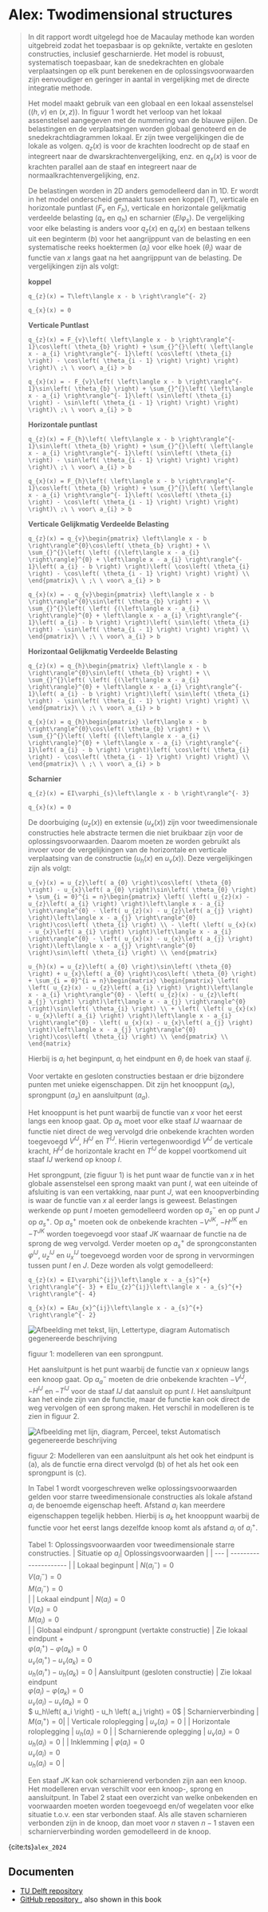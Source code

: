 # Alex: Twodimensional structures

> In dit rapport wordt uitgelegd hoe de Macaulay methode kan worden uitgebreid zodat het toepasbaar is op geknikte, vertakte en gesloten constructies, inclusief gescharnierde. Het model is robuust, systematisch toepasbaar, kan de snedekrachten en globale verplaatsingen op elk punt berekenen en de oplossingsvoorwaarden zijn eenvoudiger en geringer in aantal in vergelijking met de directe integratie methode.
>
> Het model maakt gebruik van een globaal en een lokaal assenstelsel ($(h,v)$ en $(x,z)$). In figuur 1 wordt het verloop van het lokaal assenstelsel aangegeven met de nummering van de blauwe pijlen. De belastingen en de verplaatsingen worden globaal genoteerd en de snedekrachtdiagrammen lokaal. Er zijn twee vergelijkingen die de lokale as volgen. $q_{z}(x)$ is voor de krachten loodrecht op de staaf en integreert naar de dwarskrachtenvergelijking, enz. en $q_{x}(x)$ is voor de krachten parallel aan de staaf en integreert naar de normaalkrachtenvergelijking, enz.
>
> De belastingen worden in 2D anders gemodelleerd dan in 1D. Er wordt in het model onderscheid gemaakt tussen een koppel ($T$), verticale en horizontale puntlast ($F_{v}$ en $F_{h}$), verticale en horizontale gelijkmatig verdeelde belasting ($q_{v}$ en $q_{h}$) en scharnier ($EI\varphi_{s}$). De vergelijking voor elke belasting is anders voor $q_{z}(x)$ en $q_{x}(x)$ en bestaan telkens uit een beginterm ($b$) voor het aangrijppunt van de belasting en een systematische reeks hoektermen ($a_{i}$) voor elke hoek ($\theta_{i}$) waar de functie van $x$ langs gaat na het aangrijppunt van de belasting. De vergelijkingen zijn als volgt:
> 
> **koppel**
> 
> ```{math}
> q_{z}(x) = T\left\langle x - b \right\rangle^{- 2}
> ```
> 
> ```{math}
> q_{x}(x) = 0
> ```
> 
> **Verticale Puntlast**
> 
> ```{math}
> q_{z}(x) = F_{v}\left( \left\langle x - b \right\rangle^{- 1}\cos\left( \theta_{b} \right) + \sum_{}^{}\left( \left\langle x - a_{i} \right\rangle^{- 1}\left( \cos\left( \theta_{i} \right) - \cos\left( \theta_{i - 1} \right) \right) \right) \right)\ ;\ \ voor\ a_{i} > b
> ```
>
> ```{math}
> q_{x}(x) = - F_{v}\left( \left\langle x - b \right\rangle^{- 1}\sin\left( \theta_{b} \right) + \sum_{}^{}\left( \left\langle x - a_{i} \right\rangle^{- 1}\left( \sin\left( \theta_{i} \right) - \sin\left( \theta_{i - 1} \right) \right) \right) \right)\ ;\ \ voor\ a_{i} > b
> ```
> 
> **Horizontale puntlast**
> 
> ```{math}
> q_{z}(x) = F_{h}\left( \left\langle x - b \right\rangle^{- 1}\sin\left( \theta_{b} \right) + \sum_{}^{}\left( \left\langle x - a_{i} \right\rangle^{- 1}\left( \sin\left( \theta_{i} \right) - \sin\left( \theta_{i - 1} \right) \right) \right) \right)\ ;\ \ voor\ a_{i} > b
> ```
>
> ```{math}
> q_{x}(x) = F_{h}\left( \left\langle x - b \right\rangle^{- 1}\cos\left( \theta_{b} \right) + \sum_{}^{}\left( \left\langle x - a_{i} \right\rangle^{- 1}\left( \cos\left( \theta_{i} \right) - \cos\left( \theta_{i - 1} \right) \right) \right) \right)\ ;\ \ voor\ a_{i} > b
> ```
> 
> **Verticale Gelijkmatig Verdeelde Belasting**
> 
> ```{math}
> q_{z}(x) = q_{v}\begin{pmatrix} \left\langle x - b \right\rangle^{0}\cos\left( \theta_{b} \right) + \\ \sum_{}^{}\left( \left( {(\left\langle x - a_{i} \right\rangle}^{0} + \left\langle x - a_{i} \right\rangle^{- 1}\left( a_{i} - b \right) \right)\left( \cos\left( \theta_{i} \right) - \cos\left( \theta_{i - 1} \right) \right) \right) \\ \end{pmatrix}\ \ ;\ \ voor\ a_{i} > b
> ```
> 
> ```{math}
> q_{x}(x) = - q_{v}\begin{pmatrix} \left\langle x - b \right\rangle^{0}\sin\left( \theta_{b} \right) + \\ \sum_{}^{}\left( \left( {(\left\langle x - a_{i} \right\rangle}^{0} + \left\langle x - a_{i} \right\rangle^{- 1}\left( a_{i} - b \right) \right)\left( \sin\left( \theta_{i} \right) - \sin\left( \theta_{i - 1} \right) \right) \right) \\ \end{pmatrix}\ \ ;\ \ voor\ a_{i} > b
> ```
> 
> **Horizontaal Gelijkmatig Verdeelde Belasting**
> 
> ```{math}
> q_{z}(x) = q_{h}\begin{pmatrix} \left\langle x - b \right\rangle^{0}\sin\left( \theta_{b} \right) + \\ \sum_{}^{}\left( \left( {(\left\langle x - a_{i} \right\rangle}^{0} + \left\langle x - a_{i} \right\rangle^{- 1}\left( a_{i} - b \right) \right)\left( \sin\left( \theta_{i} \right) - \sin\left( \theta_{i - 1} \right) \right) \right) \\ \end{pmatrix}\ \ ;\ \ voor\ a_{i} > b
> ```
>
> ```{math}
> q_{x}(x) = q_{h}\begin{pmatrix} \left\langle x - b \right\rangle^{0}\cos\left( \theta_{b} \right) + \\ \sum_{}^{}\left( \left( {(\left\langle x - a_{i} \right\rangle}^{0} + \left\langle x - a_{i} \right\rangle^{- 1}\left( a_{i} - b \right) \right)\left( \cos\left( \theta_{i} \right) - \cos\left( \theta_{i - 1} \right) \right) \right) \\ \end{pmatrix}\ \ ;\ \ voor\ a_{i} > b
> ``` 
>
> **Scharnier**
> 
> ```{math}
> q_{z}(x) = EI\varphi_{s}\left\langle x - b \right\rangle^{- 3}
> ``` 
>
> ```{math}
> q_{x}(x) = 0
> ``` 
> 
> De doorbuiging ($u_{z}(x)$) en extensie ($u_{x}(x)$) zijn voor tweedimensionale constructies hele abstracte termen die niet bruikbaar zijn voor de oplossingsvoorwaarden. Daarom moeten ze worden gebruikt als invoer voor de vergelijkingen van de horizontale en verticale verplaatsing van de constructie ($u_{h}(x)$ en $u_{v}(x)$). Deze vergelijkingen zijn als volgt:
> 
> ```{math}
> u_{v}(x) = u_{z}\left( a_{0} \right)\cos\left( \theta_{0} \right) - u_{x}\left( a_{0} \right)\sin\left( \theta_{0} \right) + \sum_{i = 0}^{i = n}\begin{pmatrix} \left( \left( u_{z}(x) - u_{z}\left( a_{i} \right) \right)\left\langle x - a_{i} \right\rangle^{0} - \left( u_{z}(x) - u_{z}\left( a_{j} \right) \right)\left\langle x - a_{j} \right\rangle^{0} \right)\cos\left( \theta_{i} \right) \\ - \left( \left( u_{x}(x) - u_{x}\left( a_{i} \right) \right)\left\langle x - a_{i} \right\rangle^{0} - \left( u_{x}(x) - u_{x}\left( a_{j} \right) \right)\left\langle x - a_{j} \right\rangle^{0} \right)\sin\left( \theta_{i} \right) \\ \end{pmatrix}
> ``` 
> 
> ```{math}
> u_{h}(x) = u_{z}\left( a_{0} \right)\sin\left( \theta_{0} \right) + u_{x}\left( a_{0} \right)\cos\left( \theta_{0} \right) + \sum_{i = 0}^{i = n}\begin{matrix} \begin{pmatrix} \left( \left( u_{z}(x) - u_{z}\left( a_{i} \right) \right)\left\langle x - a_{i} \right\rangle^{0} - \left( u_{z}(x) - u_{z}\left( a_{j} \right) \right)\left\langle x - a_{j} \right\rangle^{0} \right)\sin\left( \theta_{i} \right) \\ + \left( \left( u_{x}(x) - u_{x}\left( a_{i} \right) \right)\left\langle x - a_{i} \right\rangle^{0} - \left( u_{x}(x) - u_{x}\left( a_{j} \right) \right)\left\langle x - a_{j} \right\rangle^{0} \right)\cos\left( \theta_{i} \right) \\ \end{pmatrix} \\ \end{matrix}
> ``` 
>
> Hierbij is $a_{i}$ het beginpunt, $a_{j}$ het eindpunt en $\theta_{i}$
de hoek van staaf $ij$.
> 
> Voor vertakte en gesloten constructies bestaan er drie bijzondere punten met unieke eigenschappen. Dit zijn het knooppunt ($a_{k}$), sprongpunt ($a_{s}$) en aansluitpunt ($a_{a}$).
> 
> Het knooppunt is het punt waarbij de functie van $x$ voor het eerst langs een knoop gaat. Op $a_{k}$ moet voor elke staaf $IJ$ waarnaar de functie niet direct de weg vervolgd drie onbekende krachten worden toegevoegd $V^{IJ}$, $H^{IJ}$ en $T^{IJ}$. Hierin vertegenwoordigd $V^{IJ}$ de verticale kracht, $H^{IJ}$ de horizontale kracht en $T^{IJ}$ de koppel voortkomend uit staaf $IJ$ werkend op knoop $I$.
> 
> Het sprongpunt, (zie figuur 1) is het punt waar de functie van $x$ in het globale assenstelsel een sprong maakt van punt $I$, wat een uiteinde of afsluiting is van een vertakking, naar punt $J$, wat een knoopverbinding is waar de functie van $x$ al eerder langs is geweest. Belastingen werkende op punt $I$ moeten gemodelleerd worden op $a_{s}^{-}$ en op punt $J$ op $a_{s}^{+}$. Op $a_{s}^{+}$ moeten ook de onbekende krachten $- V^{JK}$, $- H^{JK}$ en $- T^{JK}$ worden toegevoegd voor staaf $JK$ waarnaar de functie na de sprong de weg vervolgd. Verder moeten op $a_{s}^{+}$ de sprongconstanten $\varphi^{IJ}$, $u_{z}^{IJ}$ en $u_{x}^{IJ}$ toegevoegd worden voor de sprong in vervormingen tussen punt $I$ en $J$. Deze worden als volgt gemodelleerd:
>
> ```{math}
> q_{z}(x) = EI\varphi^{ij}\left\langle x - a_{s}^{+} \right\rangle^{- 3} + EIu_{z}^{ij}\left\langle x - a_{s}^{+} \right\rangle^{- 4}
> ``` 
> 
> ```{math}
> q_{x}(x) = EAu_{x}^{ij}\left\langle x - a_{s}^{+} \right\rangle^{- 2}
> ``` 
> 
>![Afbeelding met tekst, lijn, Lettertype, diagram Automatisch
gegenereerde
beschrijving](figures/image1_alex.png)
> 
> figuur 1: modelleren van een sprongpunt.
> 
> Het aansluitpunt is het punt waarbij de functie van $x$ opnieuw langs een knoop gaat. Op $a_{a}^{-}$ moeten de drie onbekende krachten $- V^{IJ}$, ${- H}^{IJ}$ en $- T^{IJ}$ voor de staaf $IJ$ dat aansluit op punt $I$. Het aansluitpunt kan het einde zijn van de functie, maar de functie kan ook direct de weg vervolgen of een sprong maken. Het verschil in modelleren is te zien in figuur 2.
> 
> ![Afbeelding met lijn, diagram, Perceel, tekst Automatisch gegenereerde
beschrijving](figures/image2_alex.png)
> 
> figuur 2: Modelleren van een aansluitpunt als het ook het eindpunt is (a), als de functie erna direct vervolgd (b) of het als het ook een sprongpunt is (c).
>
> In Tabel 1 wordt voorgeschreven welke oplossingsvoorwaarden gelden voor starre tweedimensionale constructies als lokale afstand $a_{i}$ de benoemde eigenschap heeft. Afstand $a_{i}$ kan meerdere eigenschappen tegelijk hebben. Hierbij is $a_{k}$ het knooppunt waarbij de functie voor het eerst langs dezelfde knoop komt als afstand $a_{i}$ of $a_{i}^{+}$.
> 
> Tabel 1: Oplossingsvoorwaarden voor tweedimensionale starre
constructies.
> | Situatie op $a_i$| Oplossingsvoorwaarden |
> | ---  | --------------------- |
> | Lokaal beginpunt | $N\left(a_i^-\right) = 0$ <br> $V\left(a_i^-\right) = 0$ <br> $M\left(a_i^-\right) = 0$ <br> |
> | Lokaal eindpunt | $N\left(a_i\right) = 0$ <br> $V\left(a_i\right) = 0$ <br> $M\left(a_i\right) = 0$ <br> |
> | Globaal eindpunt / sprongpunt (vertakte constructie) | Zie lokaal eindpunt + <br> $\varphi\left( a_i^+ \right) - \varphi \left( a_k \right) = 0$ <br> $u_v\left( a_i^+ \right) - u_v \left( a_k \right) = 0$ <br> $u_h\left( a_i^+ \right) - u_h \left( a_k \right)=0$
> | Aansluitpunt (gesloten constructie) | Zie lokaal eindpunt <br> $\varphi\left( a_i \right) - \varphi \left( a_k \right) = 0$ <br>$u_v\left( a_i \right) - u_v \left( a_k \right) = 0$ <br>$ u_h\left( a_i \right) - u_h \left( a_j \right) = 0$
> | Scharnierverbinding | $M \left(a_i^+\right) = 0$|
> | Verticale roloplegging | $u_v \left(a_i\right) = 0$ |
> | Horizontale roloplegging | $u_h \left(a_i \right) = 0$ |
> | Scharnierende oplegging | $u_v \left(a_i\right) = 0$ <br> $u_h \left(a_i\right) = 0$ |
> | Inklemming | $\varphi \left( a_i \right) = 0$ <br> $u_v \left(a_i\right) = 0$ <br> $u_h \left(a_i\right) = 0$ |
>
> Een staaf $JK$ kan ook scharnierend verbonden zijn aan een knoop. Het modelleren ervan verschilt voor een knoop-, sprong en aansluitpunt. In Tabel 2 staat een overzicht van welke onbekenden en voorwaarden moeten worden toegevoegd en/of wegelaten voor elke situatie t.o.v. een star verbonden staaf. Als alle staven scharnieren verbonden zijn in de knoop, dan moet voor $n$ staven $n - 1$ staven een scharnierverbinding worden gemodelleerd in de knoop.

{cite:ts}`alex_2024`

## Documenten
- [TU Delft repository](https://repository.tudelft.nl/record/uuid:f921c7d0-dde9-4d3c-9572-dd8462e9df4a)
- [GitHub repository ](https://github.com/AJDBaudoin/Macaulay-2D), also shown in this book